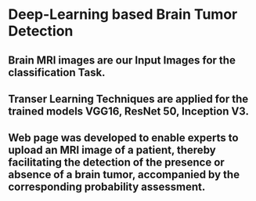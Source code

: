 # Deep-Learning based Brain Tumor Detection
## Brain MRI images are our Input Images for the classification Task.
## Transer Learning Techniques are applied for the trained models VGG16, ResNet 50, Inception V3.
## Web page was developed to enable experts to upload an MRI image of a patient, thereby facilitating the detection of the presence or absence of a brain tumor, accompanied by the corresponding probability assessment.

